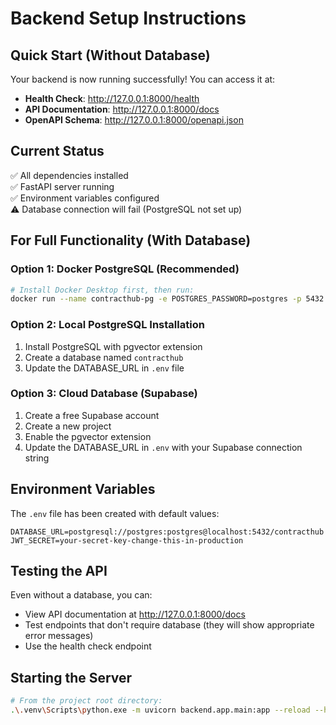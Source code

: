 # Backend Setup Instructions

## Quick Start (Without Database)
Your backend is now running successfully! You can access it at:
- **Health Check**: http://127.0.0.1:8000/health
- **API Documentation**: http://127.0.0.1:8000/docs
- **OpenAPI Schema**: http://127.0.0.1:8000/openapi.json

## Current Status
✅ All dependencies installed  
✅ FastAPI server running  
✅ Environment variables configured  
⚠️ Database connection will fail (PostgreSQL not set up)  

## For Full Functionality (With Database)

### Option 1: Docker PostgreSQL (Recommended)
```bash
# Install Docker Desktop first, then run:
docker run --name contracthub-pg -e POSTGRES_PASSWORD=postgres -p 5432:5432 -d ankane/pgvector:latest
```

### Option 2: Local PostgreSQL Installation
1. Install PostgreSQL with pgvector extension
2. Create a database named `contracthub`
3. Update the DATABASE_URL in `.env` file

### Option 3: Cloud Database (Supabase)
1. Create a free Supabase account
2. Create a new project
3. Enable the pgvector extension
4. Update the DATABASE_URL in `.env` with your Supabase connection string

## Environment Variables
The `.env` file has been created with default values:
```
DATABASE_URL=postgresql://postgres:postgres@localhost:5432/contracthub
JWT_SECRET=your-secret-key-change-this-in-production
```

## Testing the API
Even without a database, you can:
- View API documentation at http://127.0.0.1:8000/docs
- Test endpoints that don't require database (they will show appropriate error messages)
- Use the health check endpoint

## Starting the Server
```bash
# From the project root directory:
.\.venv\Scripts\python.exe -m uvicorn backend.app.main:app --reload --host 127.0.0.1 --port 8000
```
